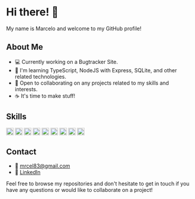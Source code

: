 # Hi there! 👋

My name is Marcelo and welcome to my GitHub profile! 

## About Me

- 💻 Currently working on a Bugtracker Site.
- 🌱 I'm learning TypeScript, NodeJS with Express, SQLite, and other related technologies.
- 🤝 Open to collaborating on any projects related to my skills and interests.
- ☕ It's time to make stuff!

## Skills
<div>
  <img height="20" src="https://img.shields.io/badge/-TypeScript-blue?style=flat&logo=typescript" alt="TypeScript">
  <img height="20" src="https://img.shields.io/badge/-HTML-orange?style=flat&logo=html5" alt="HTML">
  <img height="20" src="https://img.shields.io/badge/-CSS-blue?style=flat&logo=css3" alt="CSS">
  <img height="20" src="https://img.shields.io/badge/-bash-black?style=flat&logo=gnu-bash" alt="bash">
  <img height="20" src="https://img.shields.io/badge/-Git-red?style=flat&logo=git" alt="Git">
  <img height="20" src="https://img.shields.io/badge/-npm-red?style=flat&logo=npm" alt="npm">
  <img height="20" src="https://img.shields.io/badge/-Node.js-green?style=flat&logo=node.js" alt="Node.js">
  <img height="20" src="https://img.shields.io/badge/-Express.js-lightgrey?style=flat&logo=express" alt="Express">
  <img height="20" src="https://img.shields.io/badge/-Postman-informational?style=flat&logo=postman&logoColor=white&color=ff6c37" alt="Postman">
</div>


## Contact
- 📧 mrcel83@gmail.com
- 💼 [LinkedIn](https://www.linkedin.com/in/marcelo-oliveira-1445b5222/)

Feel free to browse my repositories and don't hesitate to get in touch if you have any questions or would like to collaborate on a project!
